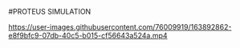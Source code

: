 #PROTEUS SIMULATION

https://user-images.githubusercontent.com/76009919/163892862-e8f9bfc9-07db-40c5-b015-cf56643a524a.mp4

